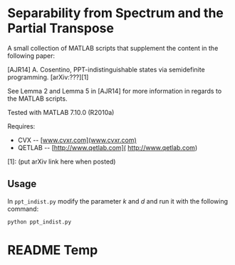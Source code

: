 # Separability from Spectrum and the Partial Transpose

A small collection of MATLAB scripts that supplement the content in the following paper:

[AJR14] A. Cosentino, PPT-indistinguishable states via semidefinite programming. [arXiv:???][1]

See Lemma 2 and Lemma 5 in [AJR14] for more information in regards to the MATLAB scripts.

Tested with MATLAB 7.10.0 (R2010a)

Requires:

- CVX -- [www.cvxr.com](www.cvxr.com)
- QETLAB -- [http://www.qetlab.com]( http://www.qetlab.com)
 
[1]: (put arXiv link here when posted)

## Usage

In `ppt_indist.py` modify the parameter _k_ and _d_ and run it with the following command:

`python ppt_indist.py`
# README Temp
